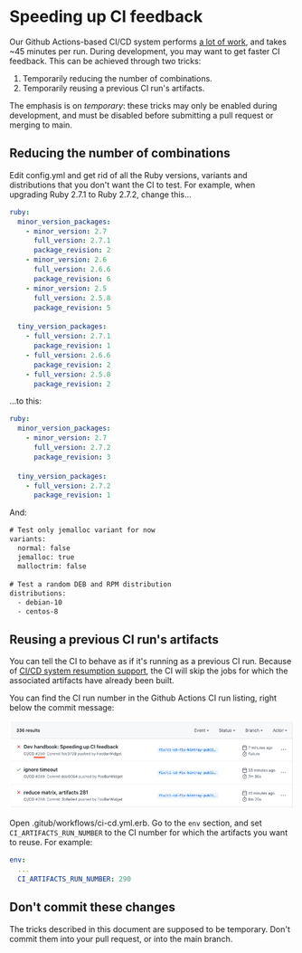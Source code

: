 # Speeding up CI feedback

Our Github Actions-based CI/CD system performs [a lot of work](build-workflow-management.md), and takes \~45 minutes per run. During development, you may want to get faster CI feedback. This can be achieved through two tricks:

 1. Temporarily reducing the number of combinations.
 2. Temporarily reusing a previous CI run's artifacts.

The emphasis is on *temporary*: these tricks may only be enabled during development, and must be disabled before submitting a pull request or merging to main.

## Reducing the number of combinations

Edit config.yml and get rid of all the Ruby versions, variants and distributions that you don't want the CI to test. For example, when upgrading Ruby 2.7.1 to Ruby 2.7.2, change this...

~~~yaml
ruby:
  minor_version_packages:
    - minor_version: 2.7
      full_version: 2.7.1
      package_revision: 2
    - minor_version: 2.6
      full_version: 2.6.6
      package_revision: 6
    - minor_version: 2.5
      full_version: 2.5.8
      package_revision: 5

  tiny_version_packages:
    - full_version: 2.7.1
      package_revision: 1
    - full_version: 2.6.6
      package_revision: 2
    - full_version: 2.5.8
      package_revision: 2
~~~

...to this:

~~~yaml
ruby:
  minor_version_packages:
    - minor_version: 2.7
      full_version: 2.7.2
      package_revision: 3

  tiny_version_packages:
    - full_version: 2.7.2
      package_revision: 1
~~~

And:

~~~
# Test only jemalloc variant for now
variants:
  normal: false
  jemalloc: true
  malloctrim: false

# Test a random DEB and RPM distribution
distributions:
  - debian-10
  - centos-8
~~~

## Reusing a previous CI run's artifacts

You can tell the CI to behave as if it's running as a previous CI run. Because of [CI/CD system resumption support](ci-cd-resumption.md), the CI will skip the jobs for which the associated artifacts have already been built.

You can find the CI run number in the Github Actions CI run listing, right below the commit message:

![](ci-run-number.png)

Open .gitub/workflows/ci-cd.yml.erb. Go to the `env` section, and set `CI_ARTIFACTS_RUN_NUMBER` to the CI number for which the artifacts you want to reuse. For example:

~~~yaml
env:
  ...
  CI_ARTIFACTS_RUN_NUMBER: 290
~~~

## Don't commit these changes

The tricks described in this document are supposed to be temporary. Don't commit them into your pull request, or into the main branch.
